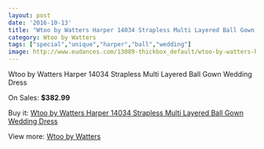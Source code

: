 ```yaml
---
layout: post
date: '2016-10-13'
title: "Wtoo by Watters Harper 14034 Strapless Multi Layered Ball Gown Wedding Dress"
category: Wtoo by Watters
tags: ["special","unique","harper","ball","wedding"]
image: http://www.eudances.com/13089-thickbox_default/wtoo-by-watters-harper-14034-strapless-multi-layered-ball-gown-wedding-dress.jpg
---
```

Wtoo by Watters Harper 14034 Strapless Multi Layered Ball Gown Wedding Dress

On Sales: **$382.99**
<a href="https://www.eudances.com/en/wtoo-by-watters/3972-wtoo-by-watters-harper-14034-strapless-multi-layered-ball-gown-wedding-dress.html"><amp-img layout="responsive" width="600" height="600" src="//www.eudances.com/13089-thickbox_default/wtoo-by-watters-harper-14034-strapless-multi-layered-ball-gown-wedding-dress.jpg" alt="Wtoo by Watters Harper 14034 Strapless Multi Layered Ball Gown Wedding Dress 0" /></a>
<a href="https://www.eudances.com/en/wtoo-by-watters/3972-wtoo-by-watters-harper-14034-strapless-multi-layered-ball-gown-wedding-dress.html"><amp-img layout="responsive" width="600" height="600" src="//www.eudances.com/13090-thickbox_default/wtoo-by-watters-harper-14034-strapless-multi-layered-ball-gown-wedding-dress.jpg" alt="Wtoo by Watters Harper 14034 Strapless Multi Layered Ball Gown Wedding Dress 1" /></a>
<a href="https://www.eudances.com/en/wtoo-by-watters/3972-wtoo-by-watters-harper-14034-strapless-multi-layered-ball-gown-wedding-dress.html"><amp-img layout="responsive" width="600" height="600" src="//www.eudances.com/13091-thickbox_default/wtoo-by-watters-harper-14034-strapless-multi-layered-ball-gown-wedding-dress.jpg" alt="Wtoo by Watters Harper 14034 Strapless Multi Layered Ball Gown Wedding Dress 2" /></a>
<a href="https://www.eudances.com/en/wtoo-by-watters/3972-wtoo-by-watters-harper-14034-strapless-multi-layered-ball-gown-wedding-dress.html"><amp-img layout="responsive" width="600" height="600" src="//www.eudances.com/13092-thickbox_default/wtoo-by-watters-harper-14034-strapless-multi-layered-ball-gown-wedding-dress.jpg" alt="Wtoo by Watters Harper 14034 Strapless Multi Layered Ball Gown Wedding Dress 3" /></a>
<a href="https://www.eudances.com/en/wtoo-by-watters/3972-wtoo-by-watters-harper-14034-strapless-multi-layered-ball-gown-wedding-dress.html"><amp-img layout="responsive" width="600" height="600" src="//www.eudances.com/13093-thickbox_default/wtoo-by-watters-harper-14034-strapless-multi-layered-ball-gown-wedding-dress.jpg" alt="Wtoo by Watters Harper 14034 Strapless Multi Layered Ball Gown Wedding Dress 4" /></a>

Buy it: [Wtoo by Watters Harper 14034 Strapless Multi Layered Ball Gown Wedding Dress](https://www.eudances.com/en/wtoo-by-watters/3972-wtoo-by-watters-harper-14034-strapless-multi-layered-ball-gown-wedding-dress.html "Wtoo by Watters Harper 14034 Strapless Multi Layered Ball Gown Wedding Dress")

View more: [Wtoo by Watters](https://www.eudances.com/en/49-wtoo-by-watters "Wtoo by Watters")